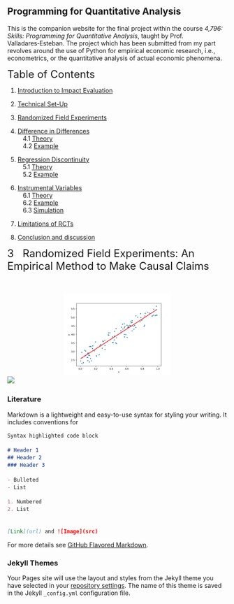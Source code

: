 
## Programming for Quantitative Analysis

This is the companion website for the final project within the course *4,796: Skills: Programming for Quantitative Analysis*, taught by Prof. Valladares‑Esteban.
The project which has been submitted from my part revolves around the use of Python for empirical economic research, i.e., econometrics, or the quantitative analysis of actual economic phenomena.

<font size="5">Table of Contents</font>  

1. [Introduction to Impact Evaluation](#introduction)


2. [Technical Set-Up](#setup)


3. [Randomized Field Experiments](#RCT)  



4. [Difference in Differences](#DinD)  
&nbsp;&nbsp;&nbsp;4.1 [Theory](#theory1)  
&nbsp;&nbsp;&nbsp;4.2 [Example](#example1)



5. [Regression Discontinuity](#RDD)  
&nbsp;&nbsp;&nbsp;5.1 [Theory](#theory2)  
&nbsp;&nbsp;&nbsp;5.2 [Example](#example2)  




6. [Instrumental Variables](#IV)  
&nbsp;&nbsp;&nbsp;6.1 [Theory](#theory3)  
&nbsp;&nbsp;&nbsp;6.2 [Example](#example3) <br/>
&nbsp;&nbsp;&nbsp;6.3 [Simulation](#simulation) 



7. [Limitations of RCTs](#limitations)  



8. [Conclusion and discussion](#conclusion_and_discussion)










<font size="5">3&nbsp;&nbsp; Randomized  Field  Experiments: An Empirical Method to Make Causal Claims</font>


<br>
<br>


<div style="text-align:center">
<img src="https://raw.githubusercontent.com/Helgone/ProForQ/master/Linear_Regressiom.png" title="Anatomy of a Matplotlib figure" class="center" width="250">
</div>

<img src="https://render.githubusercontent.com/render/math?math=e^{i \pi} = -1">


### Literature

Markdown is a lightweight and easy-to-use syntax for styling your writing. It includes conventions for

```markdown
Syntax highlighted code block

# Header 1
## Header 2
### Header 3

- Bulleted
- List

1. Numbered
2. List


[Link](url) and ![Image](src)
```

For more details see [GitHub Flavored Markdown](https://guides.github.com/features/mastering-markdown/).

### Jekyll Themes

Your Pages site will use the layout and styles from the Jekyll theme you have selected in your [repository settings](https://github.com/Helgone/ProForQ/settings/pages). The name of this theme is saved in the Jekyll `_config.yml` configuration file.

